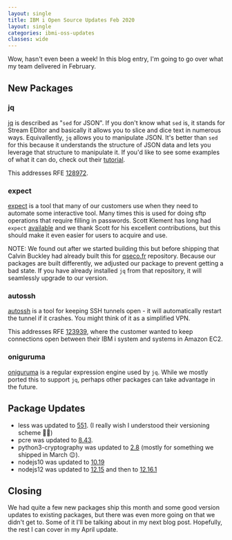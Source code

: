 ```yaml
---
layout: single
title: IBM i Open Source Updates Feb 2020
layout: single
categories: ibmi-oss-updates
classes: wide
---
```


Wow, hasn't even been a week! In this blog entry, I'm going to go over what my team delivered in February.

## New Packages

### jq

[jq](https://stedolan.github.io/jq/) is described as "`sed` for JSON". If you don't know what `sed` is, it stands for Stream EDitor and basically it allows you to slice and dice text in numerous ways. Equivallently, `jq` allows you to manipulate JSON. It's better than `sed` for this because it understands the structure of JSON data and lets you leverage that structure to manipulate it. If you'd like to see some examples of what it can do, check out their [tutorial](https://stedolan.github.io/jq/tutorial/).

This addresses RFE [128972](http://www.ibm.com/developerworks/rfe/execute?use_case=viewRfe&CR_ID=128972).

### expect

[expect](https://core.tcl-lang.org/expect/index) is a tool that many of our customers use when they need to automate some interactive tool. Many times this is used for doing sftp operations that require filling in passwords. Scott Klement has long had `expect` [available](https://www.scottklement.com/expect) and we thank Scott for his excellent contributions, but this should make it even easier for users to acquire and use.

NOTE: We found out after we started building this but before shipping that Calvin Buckley had already built this for [qseco.fr](https://repo.qseco.fr/) repository. Because our packages are built differently, we adjusted our package to prevent getting a bad state. If you have already installed `jq` from that repository, it will seamlessly upgrade to our version.

### autossh

[autossh](https://www.harding.motd.ca/autossh/) is a tool for keeping SSH tunnels open - it will automatically restart the tunnel if it crashes. You might think of it as a simplified VPN.

This addresses RFE [123939](http://www.ibm.com/developerworks/rfe/execute?use_case=viewRfe&CR_ID=123939), where the customer wanted to keep connections open between their IBM i system and systems in Amazon EC2.

### oniguruma

[oniguruma](https://github.com/kkos/oniguruma) is a regular expression engine used by `jq`. While we mostly ported this to support `jq`, perhaps other packages can take advantage in the future.

## Package Updates

- less was updated to [551](http://www.greenwoodsoftware.com/less/news.551.html). (I really wish I understood their versioning scheme :man_shrugging:)
- pcre was updated to [8.43](http://www.rexegg.com/pcre-doc/ChangeLog).
- python3-cryptography was updated to [2.8](https://cryptography.io/en/latest/changelog/#v2-8) (mostly for something we shipped in March :wink:).
- nodejs10 was updated to [10.19](https://nodejs.org/en/blog/release/v10.19.0/)
- nodejs12 was updated to [12.15](https://nodejs.org/en/blog/release/v12.15.0/) and then to [12.16.1](https://nodejs.org/en/blog/release/v12.16.1/)


## Closing

We had quite a few new packages ship this month and some good version updates to existing packages, but there was even more going on that we didn't get to. Some of it I'll be talking about in my next blog post. Hopefully, the rest I can cover in my April update.
